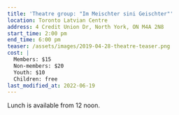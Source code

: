 ```yaml
---
title: 'Theatre group: "Im Meischter sini Geischter"'
location: Toronto Latvian Centre
address: 4 Credit Union Dr, North York, ON M4A 2N8
start_time: 2:00 pm
end_time: 6:00 pm
teaser: /assets/images/2019-04-28-theatre-teaser.png
cost: |
  Members: $15
  Non-members: $20
  Youth: $10
  Children: free
last_modified_at: 2022-06-19
---
```


Lunch is available from 12 noon.
